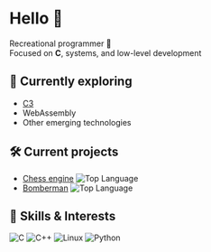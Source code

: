 # Hello 👋

Recreational programmer 🍇  
Focused on **C**, systems, and low-level development


## 🌱 Currently exploring
- [C3](https://c3-lang.org/)
- WebAssembly
- Other emerging technologies


## 🛠️ Current projects
- [Chess engine](https://github.com/jgmen/chess_engine) ![Top Language](https://img.shields.io/github/languages/top/jgmen/chess_engine) 
- [Bomberman](https://github.com/jgmen/bomberman) ![Top Language](https://img.shields.io/github/languages/top/jgmen/bomberman) 


## 🔧 Skills & Interests
![C](https://img.shields.io/badge/C-555555?style=for-the-badge&logo=c)
![C++](https://img.shields.io/badge/C++-00599C?style=for-the-badge&logo=c%2B%2B)
![Linux](https://img.shields.io/badge/Linux-FCC624?style=for-the-badge&logo=linux)
![Python](https://img.shields.io/badge/Python-3776AB?style=for-the-badge&logo=python)
